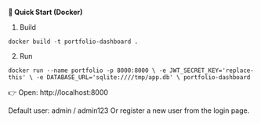 **🚀 Quick Start (Docker)**
1) Build

`docker build -t portfolio-dashboard .`

2) Run
   
`docker run --name portfolio -p 8000:8000 \
  -e JWT_SECRET_KEY='replace-this' \
  -e DATABASE_URL='sqlite:////tmp/app.db' \
  portfolio-dashboard`

👉 Open: http://localhost:8000

Default user: admin / admin123 Or register a new user from the login page.

